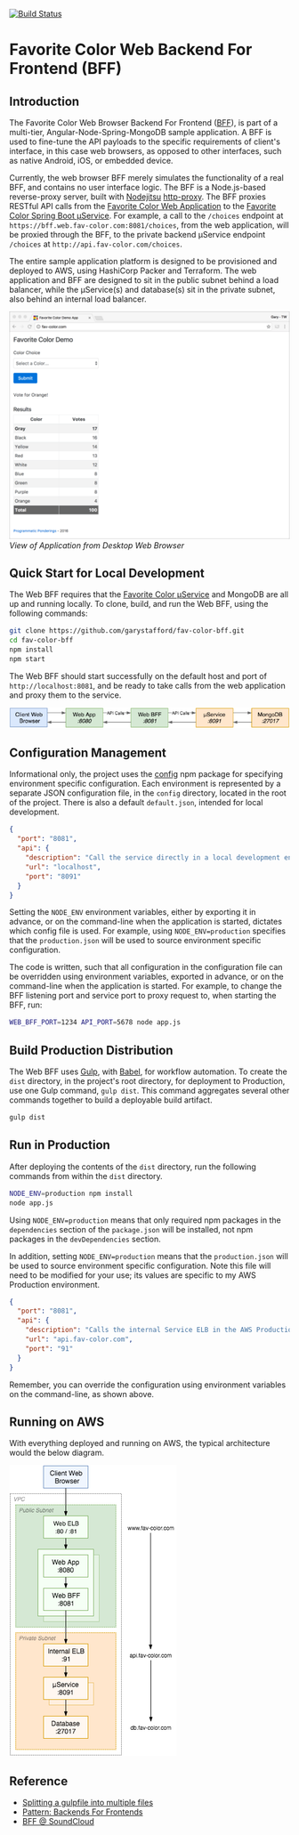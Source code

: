 [![Build Status](https://travis-ci.org/garystafford/fav-color-bff.svg?branch=master)](https://travis-ci.org/garystafford/fav-color-bff)

# Favorite Color Web Backend For Frontend (BFF)

## Introduction

The Favorite Color Web Browser Backend For Frontend ([BFF](http://samnewman.io/patterns/architectural/bff/)), is part of a multi-tier, Angular-Node-Spring-MongoDB sample application. A BFF is used to fine-tune the API payloads to the specific requirements of client's interface, in this case web browsers, as opposed to other interfaces, such as native Android, iOS, or embedded device.

Currently, the web browser BFF merely simulates the functionality of a real BFF, and contains no user interface logic. The BFF is a Node.js-based reverse-proxy server, built with [Nodejitsu](https://nodejitsu.com/) [http-proxy](https://www.npmjs.com/package/http-proxy). The BFF proxies RESTful API calls from the [Favorite Color Web Application](https://github.com/garystafford/fav-color-ngweb) to the [Favorite Color Spring Boot μService](https://github.com/garystafford/fav-color-service). For example, a call to the `/choices` endpoint at `https://bff.web.fav-color.com:8081/choices`, from the web application, will be proxied through the BFF, to the private backend μService endpoint `/choices` at `http://api.fav-color.com/choices`.

The entire sample application platform is designed to be provisioned and deployed to AWS, using HashiCorp Packer and Terraform. The web application and BFF are designed to sit in the public subnet behind a load balancer, while the μService(s) and database(s) sit in the private subnet, also behind an internal load balancer.

![Web UI](pics/fav-color-web-browser.png)  
*View of Application from Desktop Web Browser*

## Quick Start for Local Development

The Web BFF requires that the [Favorite Color μService](https://github.com/garystafford/fav-color-service) and MongoDB are all up and running locally. To clone, build, and run the Web BFF, using the following commands:

```bash
git clone https://github.com/garystafford/fav-color-bff.git
cd fav-color-bff
npm install
npm start
```

The Web BFF should start successfully on the default host and port of `http://localhost:8081`, and be ready to take calls from the web application and proxy them to the service.

![Local Architecture](pics/local-fav-color-architecture.png)

## Configuration Management

Informational only, the project uses the [config](https://www.npmjs.com/package/config) npm package for specifying environment specific configuration. Each environment is represented by a separate JSON configuration file, in the `config` directory, located in the root of the project. There is also a default `default.json`, intended for local development.

```json
{
  "port": "8081",
  "api": {
    "description": "Call the service directly in a local development environment",
    "url": "localhost",
    "port": "8091"
  }
}
```

Setting the `NODE_ENV` environment variables, either by exporting it in advance, or on the command-line when the application is started, dictates which config file is used. For example, using `NODE_ENV=production` specifies that the `production.json` will be used to source environment specific configuration.

The code is written, such that all configuration in the configuration file can be overridden using environment variables, exported in advance, or on the command-line when the application is started. For example, to change the BFF listening port and service port to proxy request to, when starting the BFF, run:

```bash
WEB_BFF_PORT=1234 API_PORT=5678 node app.js
```

## Build Production Distribution

The Web BFF uses [Gulp](http://gulpjs.com/), with [Babel](https://www.npmjs.com/package/gulp-babel), for workflow automation. To create the `dist` directory, in the project's root directory, for deployment to Production, use one Gulp command, `gulp dist`. This command aggregates several other commands together to build a deployable build artifact.

```bash
gulp dist
```

## Run in Production

After deploying the contents of the `dist` directory, run the following commands from within the `dist` directory.

```bash
NODE_ENV=production npm install
node app.js
```

Using `NODE_ENV=production` means that only required npm packages in the `dependencies` section of the `package.json` will be installed, not npm packages in the `devDependencies` section.

In addition, setting `NODE_ENV=production` means that the `production.json` will be used to source environment specific configuration. Note this file will need to be modified for your use; its values are specific to my AWS Production environment.

```json
{
  "port": "8081",
  "api": {
    "description": "Calls the internal Service ELB in the AWS Production environment",
    "url": "api.fav-color.com",
    "port": "91"
  }
}
```

Remember, you can override the configuration using environment variables on the command-line, as shown above.

## Running on AWS

With everything deployed and running on AWS, the typical architecture would the below diagram.

![Platform Architecture](pics/fav-color-aws-architecture.png)

## Reference

- [Splitting a gulpfile into multiple files](http://macr.ae/article/splitting-gulpfile-multiple-files.html)
- [Pattern: Backends For Frontends](http://samnewman.io/patterns/architectural/bff/)
- [BFF @ SoundCloud](https://www.thoughtworks.com/insights/blog/bff-soundcloud)
